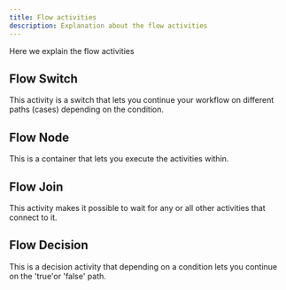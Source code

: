 ```yaml
---
title: Flow activities
description: Explanation about the flow activities
---
```


Here we explain the flow activities


## Flow Switch
This activity is a switch that lets you continue your workflow on different paths (cases) depending on the condition.

## Flow Node
This is a container that lets you execute the activities within.

## Flow Join
This activity makes it possible to wait for any or all other activities that connect to it.

## Flow Decision
This is a decision activity that depending on a condition lets you continue on the 'true'or 'false' path. 
